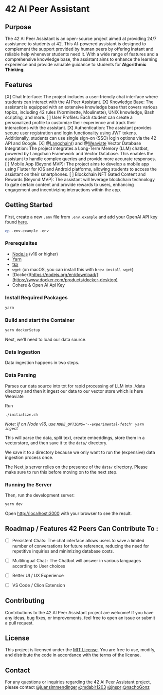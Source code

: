 # 42 AI Peer Assistant

## Purpose
The 42 AI Peer Assistant is an open-source project aimed at providing 24/7 assistance to students at 42. This AI-powered assistant is designed to complement the support provided by human peers by offering instant and reliable help whenever students need it. With a wide range of features and a comprehensive knowledge base, the assistant aims to enhance the learning experience and provide valuable guidance to students for **Algorithmic Thinking**.

## Features
[X] Chat Interface: The project includes a user-friendly chat interface where students can interact with the AI Peer Assistant.
[X] Knowledge Base: The assistant is equipped with an extensive knowledge base that covers various topics, including 42 rules (Norminette, Moulinette), UNIX knowledge, Bash scripting, and more.
[ ] User Profiles: Each student can create a personalized profile to customize their experience and track their interactions with the assistant.
[X] Authentication: The assistant provides secure user registration and login functionality using JWT tokens. Additionally, students can use single sign-on (SSO) login options via the 42 API and Google.
[X] @[Langchain]((https://github.com/langchain-ai/langchain))() and @[Weaviate](https://github.com/weaviate/weaviate) Vector Database Integration: The project integrates a Long-Term Memory (LLM) chatbot, powered by Langchain Framework and Vector Database. This enables the assistant to handle complex queries and provide more accurate responses.
[ ] Mobile App (Beyond MVP): The project aims to develop a mobile app using Flutter for iOS and Android platforms, allowing students to access the assistant on their smartphones.
[ ] Blockchain NFT Gated Content and Rewards (Beyond MVP): The assistant will leverage blockchain technology to gate certain content and provide rewards to users, enhancing engagement and incentivizing interactions within the app.

## Getting Started

First, create a new `.env` file from `.env.example` and add your OpenAI API key found [here](https://platform.openai.com/account/api-keys).

```bash
cp .env.example .env
```

### Prerequisites

- [Node.js](https://nodejs.org/en/download/) (v16 or higher)
- [Yarn](https://classic.yarnpkg.com/en/docs/install/#mac-stable)
- [tsx](https://www.npmjs.com/package/tsx)
- `wget` (on macOS, you can install this with `brew install wget`)
- [Docker](https://nodejs.org/en/download/](https://www.docker.com/products/docker-desktop)
- Cohere & Open AI Api Key

### Install Required Packages
```bash
yarn 
```
### Build and start the Container

```bash
yarn dockerSetup 
```

Next, we'll need to load our data source.

### Data Ingestion

Data ingestion happens in two steps.

### Data Parsing
Parses our data source into txt for rapid processing of LLM into ./data directory and then it ingest our data to our vector store which is here Weaviate

Run 
```bash
./initialize.sh
```

_Note: If on Node v16, use `NODE_OPTIONS='--experimental-fetch' yarn ingest`_

This will parse the data, split text, create embeddings, store them in a vectorstore, and
then save it to the `data/` directory.

We save it to a directory because we only want to run the (expensive) data ingestion process once.

The Next.js server relies on the presence of the `data/` directory. Please
make sure to run this before moving on to the next step.

### Running the Server

Then, run the development server:

```bash
yarn dev
```

Open [http://localhost:3000](http://localhost:3000) with your browser to see the result.

## Roadmap  / Features 42 Peers Can Contribute To : 

- [ ] Persistent Chats: The chat interface allows users to save a limited number of conversations for future reference, reducing the need for repetitive inquiries and minimizing database costs.
- [ ] Multilingual Chat : The Chatbot will answer in various languages according to User choices
- [ ] Better UI / UX Experience
- [ ] VS Code / Clion Extension



## Contributing
Contributions to the 42 AI Peer Assistant project are welcome! If you have any ideas, bug fixes, or improvements, feel free to open an issue or submit a pull request.

## License
This project is licensed under the [MIT License](https://opensource.org/licenses/MIT). You are free to use, modify, and distribute the code in accordance with the terms of the license.

## Contact
For any questions or inquiries regarding the 42 AI Peer Assistant project, please contact [@juansimmendinger](https://github.com/juansimmendinger) [@mdabir1203](https://github.com/mdabir1203) [@jnspr](https://github.com/jnspr) [@nachoGonz](https://github.com/nachoGonz) 


